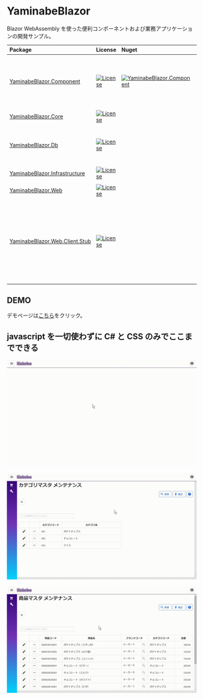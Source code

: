 # YaminabeBlazor

Blazor WebAssembly を使った便利コンポーネントおよび業務アプリケーションの開発サンプル。

|Package|License|Nuget|Note|
|:---|:---|:---|:---|
|[YaminabeBlazor.Component](https://github.com/kzlabo/YaminabeBlazor/)|[![License](https://img.shields.io/badge/License-Apache%202.0-blue.svg)](https://github.com/kzlabo/YaminabeBlazor/blob/master/LICENSE)|[![YaminabeBlazor.Component](https://img.shields.io/nuget/v/YaminabeBlazor.Component.svg)](https://www.nuget.org/packages/YaminabeBlazor.Component/)|Blazorコンポーネントライブラリ|
|[YaminabeBlazor.Core](https://github.com/kzlabo/YaminabeBlazor/)|[![License](https://img.shields.io/badge/License-Apache%202.0-blue.svg)](https://github.com/kzlabo/YaminabeBlazor/blob/master/LICENSE)||サンプル|
|[YaminabeBlazor.Db](https://github.com/kzlabo/YaminabeBlazor/)|[![License](https://img.shields.io/badge/License-Apache%202.0-blue.svg)](https://github.com/kzlabo/YaminabeBlazor/blob/master/LICENSE)||サンプル用のデータベース|
|[YaminabeBlazor.Infrastructure](https://github.com/kzlabo/YaminabeBlazor/)|[![License](https://img.shields.io/badge/License-Apache%202.0-blue.svg)](https://github.com/kzlabo/YaminabeBlazor/blob/master/LICENSE)||サンプル|
|[YaminabeBlazor.Web](https://github.com/kzlabo/YaminabeBlazor/)|[![License](https://img.shields.io/badge/License-Apache%202.0-blue.svg)](https://github.com/kzlabo/YaminabeBlazor/blob/master/LICENSE)||サンプル|
|[YaminabeBlazor.Web.Client.Stub](https://github.com/kzlabo/YaminabeBlazor/)|[![License](https://img.shields.io/badge/License-Apache%202.0-blue.svg)](https://github.com/kzlabo/YaminabeBlazor/blob/master/LICENSE)||サンプルをクライアントのみで動作させる為のスタブ|

## DEMO

デモページは[こちら](https://kind-river-07c33d900.azurestaticapps.net/)をクリック。

## javascript を一切使わずに C# と CSS のみでここまでできる

![デモ1](images/demo1.gif "demo1")

![デモ2](images/demo2.gif "demo2")

![デモ3](images/demo3.gif "demo3")
